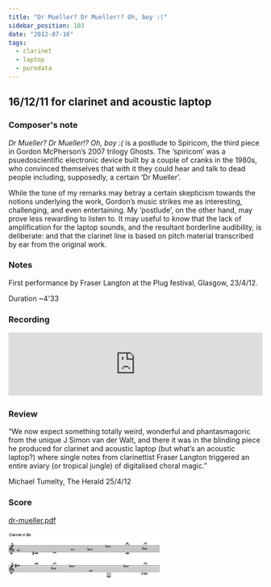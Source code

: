 ```yaml
---
title: "Dr Mueller? Dr Mueller!? Oh, boy :("
sidebar_position: 103
date: "2012-07-16"
tags: 
  - clarinet
  - laptop
  - puredata
---
```


## 16/12/11 for clarinet and acoustic laptop

### Composer's note

_Dr Mueller? Dr Mueller!? Oh, boy :(_ is a postlude to Spiricom, the third piece in Gordon McPherson’s 2007 trilogy Ghosts. The ‘spiricom’ was a psuedoscientific electronic device built by a couple of cranks in the 1980s, who convinced themselves that with it they could hear and talk to dead people including, supposedly, a certain ‘Dr Mueller’.

While the tone of my remarks may betray a certain skepticism towards the notions underlying the work, Gordon’s music strikes me as interesting, challenging, and even entertaining. My ‘postlude’, on the other hand, may prove less rewarding to listen to. It may useful to know that the lack of amplification for the laptop sounds, and the resultant borderline audibility, is deliberate: and that the clarinet line is based on pitch material transcribed by ear from the original work.

### Notes

First performance by Fraser Langton at the Plug festival, Glasgow, 23/4/12.

Duration ~4'33

### Recording

<iframe width="100%" height="125" scrolling="no" frameborder="no" allow="autoplay" src="https://w.soundcloud.com/player/?url=https%3A//api.soundcloud.com/tracks/53031902&color=%23ff5500&auto_play=false&hide_related=true&show_comments=true&show_user=true&show_reposts=false&show_teaser=true&visual=true"></iframe>

### Review

“We now expect something totally weird, wonderful and phantasmagoric from the unique J Simon van der Walt, and there it was in the blinding piece he produced for clarinet and acoustic laptop (but what’s an acoustic laptop?) where single notes from clarinettist Fraser Langton triggered an entire aviary (or tropical jungle) of digitalised choral magic.”

Michael Tumelty, The Herald 25/4/12

### Score

[dr-mueller.pdf](/dr-mueller.pdf)


![](../../static/img//mueller1.png "Dr Mueller - clarinet part")


